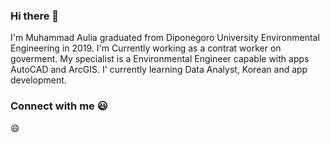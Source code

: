 ### Hi there 👋
I'm Muhammad Aulia graduated from Diponegoro University Environmental Engineering in 2019. I'm Currently working as a contrat worker on goverment. My specialist is a Environmental Engineer capable with apps AutoCAD and ArcGIS. I' currently learning Data Analyst, Korean and app development.

### Connect with me :smiley:
😄
<a href="https://www.linkedin.com/in/muhammadaulia07">
</a>

<br/><br/>
